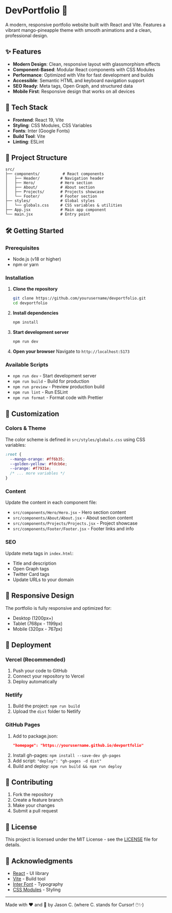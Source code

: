 # DevPortfolio 🍊

A modern, responsive portfolio website built with React and Vite. Features a vibrant mango-pineapple theme with smooth animations and a clean, professional design.

## ✨ Features

- **Modern Design**: Clean, responsive layout with glassmorphism effects
- **Component-Based**: Modular React components with CSS Modules
- **Performance**: Optimized with Vite for fast development and builds
- **Accessible**: Semantic HTML and keyboard navigation support
- **SEO Ready**: Meta tags, Open Graph, and structured data
- **Mobile First**: Responsive design that works on all devices

## 🚀 Tech Stack

- **Frontend**: React 19, Vite
- **Styling**: CSS Modules, CSS Variables
- **Fonts**: Inter (Google Fonts)
- **Build Tool**: Vite
- **Linting**: ESLint

## 📁 Project Structure

```
src/
├── components/          # React components
│   ├── Header/         # Navigation header
│   ├── Hero/           # Hero section
│   ├── About/          # About section
│   ├── Projects/       # Projects showcase
│   └── Footer/         # Footer section
├── styles/             # Global styles
│   └── globals.css     # CSS variables & utilities
├── App.jsx             # Main app component
└── main.jsx            # Entry point
```

## 🛠️ Getting Started

### Prerequisites

- Node.js (v18 or higher)
- npm or yarn

### Installation

1. **Clone the repository**
   ```bash
   git clone https://github.com/yourusername/devportfolio.git
   cd devportfolio
   ```

2. **Install dependencies**
   ```bash
   npm install
   ```

3. **Start development server**
   ```bash
   npm run dev
   ```

4. **Open your browser**
   Navigate to `http://localhost:5173`

### Available Scripts

- `npm run dev` - Start development server
- `npm run build` - Build for production
- `npm run preview` - Preview production build
- `npm run lint` - Run ESLint
- `npm run format` - Format code with Prettier

## 🎨 Customization

### Colors & Theme

The color scheme is defined in `src/styles/globals.css` using CSS variables:

```css
:root {
  --mango-orange: #ff6b35;
  --golden-yellow: #fdcb6e;
  --orange: #f7931e;
  /* ... more variables */
}
```

### Content

Update the content in each component file:
- `src/components/Hero/Hero.jsx` - Hero section content
- `src/components/About/About.jsx` - About section content
- `src/components/Projects/Projects.jsx` - Project showcase
- `src/components/Footer/Footer.jsx` - Footer links and info

### SEO

Update meta tags in `index.html`:
- Title and description
- Open Graph tags
- Twitter Card tags
- Update URLs to your domain

## 📱 Responsive Design

The portfolio is fully responsive and optimized for:
- Desktop (1200px+)
- Tablet (768px - 1199px)
- Mobile (320px - 767px)

## 🚀 Deployment

### Vercel (Recommended)

1. Push your code to GitHub
2. Connect your repository to Vercel
3. Deploy automatically

### Netlify

1. Build the project: `npm run build`
2. Upload the `dist` folder to Netlify

### GitHub Pages

1. Add to package.json:
   ```json
   "homepage": "https://yourusername.github.io/devportfolio"
   ```
2. Install gh-pages: `npm install --save-dev gh-pages`
3. Add script: `"deploy": "gh-pages -d dist"`
4. Build and deploy: `npm run build && npm run deploy`

## 🤝 Contributing

1. Fork the repository
2. Create a feature branch
3. Make your changes
4. Submit a pull request

## 📄 License

This project is licensed under the MIT License - see the [LICENSE](LICENSE) file for details.

## 🙏 Acknowledgments

- [React](https://reactjs.org/) - UI library
- [Vite](https://vitejs.dev/) - Build tool
- [Inter Font](https://rsms.me/inter/) - Typography
- [CSS Modules](https://github.com/css-modules/css-modules) - Styling

---

Made with ❤️ and 🍊 by Jason C. (where C. stands for Cursor! 🖱️✨)
